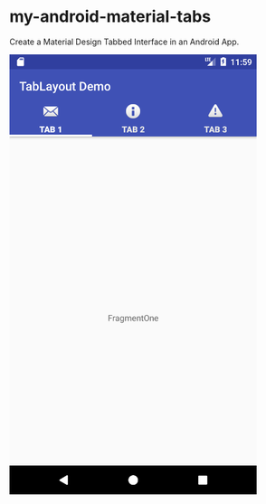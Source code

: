 # my-android-material-tabs
Create a Material Design Tabbed Interface in an Android App.

![Image](app/src/main/assets/sc1.png)
